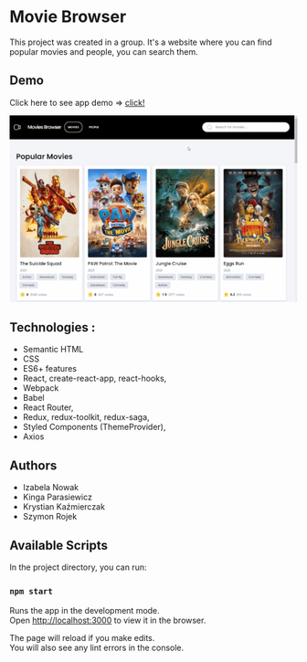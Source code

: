# Movie Browser

This project was created in a group.
It's a website where you can find popular movies and people, you can search them.


## Demo 
Click here to see app demo => [click!](https://izabelanowak.github.io/movies-browser/#/movies)


![demo gif](src/demo.gif)


## Technologies : 
- Semantic HTML
- CSS
- ES6+ features
- React, create-react-app, react-hooks, 
- Webpack
- Babel
- React Router,
- Redux, redux-toolkit, redux-saga,
- Styled Components (ThemeProvider),
- Axios

## Authors
- Izabela Nowak
- Kinga Parasiewicz
- Krystian Kaźmierczak
- Szymon Rojek



## Available Scripts

In the project directory, you can run:

### `npm start`

Runs the app in the development mode.\
Open [http://localhost:3000](http://localhost:3000) to view it in the browser.

The page will reload if you make edits.\
You will also see any lint errors in the console.
